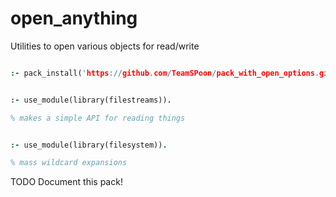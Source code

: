 # open_anything
Utilities to open various objects for read/write

```prolog

:- pack_install('https://github.com/TeamSPoon/pack_with_open_options.git').

```


```prolog

:- use_module(library(filestreams)).

% makes a simple API for reading things

```


```prolog

:- use_module(library(filesystem)).

% mass wildcard expansions

```


TODO Document this pack!


